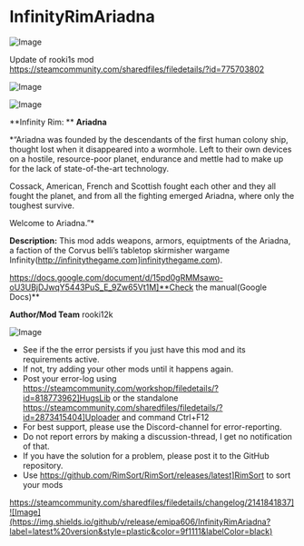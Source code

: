 # InfinityRimAriadna

![Image](https://i.imgur.com/buuPQel.png)

Update of rooki1s mod
https://steamcommunity.com/sharedfiles/filedetails/?id=775703802

![Image](https://i.imgur.com/pufA0kM.png)

	
![Image](https://i.imgur.com/Z4GOv8H.png)


**Infinity Rim: **
**Ariadna**

*“Ariadna was founded by the descendants of the first human colony ship, thought lost when it disappeared into a wormhole. Left to their own devices on a hostile, resource-poor planet, endurance and mettle had to make up for the lack of state-of-the-art technology.

Cossack, American, French and Scottish fought each other and they all fought the planet, and from all the fighting emerged Ariadna, where only the toughest survive. 

Welcome to Ariadna.”*

**Description:**
This mod adds weapons, armors, equiptments of the Ariadna, a faction of the Corvus belli’s tabletop skirmisher wargame Infinity(http://infinitythegame.com]infinitythegame.com).

https://docs.google.com/document/d/15pd0gRMMsawo-oU3UBjDJwqY5443PuS_E_9Zw65Vt1M]**Check the manual(Google Docs)**

**Author/Mod Team**
rooki12k


![Image](https://i.imgur.com/PwoNOj4.png)



-  See if the the error persists if you just have this mod and its requirements active.
-  If not, try adding your other mods until it happens again.
-  Post your error-log using https://steamcommunity.com/workshop/filedetails/?id=818773962]HugsLib or the standalone https://steamcommunity.com/sharedfiles/filedetails/?id=2873415404]Uploader and command Ctrl+F12
-  For best support, please use the Discord-channel for error-reporting.
-  Do not report errors by making a discussion-thread, I get no notification of that.
-  If you have the solution for a problem, please post it to the GitHub repository.
-  Use https://github.com/RimSort/RimSort/releases/latest]RimSort to sort your mods



https://steamcommunity.com/sharedfiles/filedetails/changelog/2141841837]![Image](https://img.shields.io/github/v/release/emipa606/InfinityRimAriadna?label=latest%20version&style=plastic&color=9f1111&labelColor=black)

